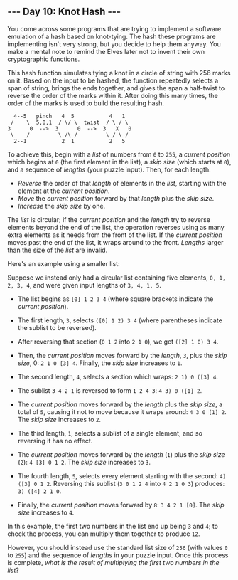 ﻿## --- Day 10: Knot Hash ---

You come across some programs that are trying to implement a software emulation of a hash based on knot-tying. The hash these programs are implementing isn't very strong, but you decide to help them anyway. You make a mental note to remind the Elves later not to  invent their own cryptographic functions.

This hash function simulates tying a knot in a circle of string with 256 marks on it. Based on the input to be hashed, the function repeatedly selects a span of string, brings the ends together, and gives the span a half-twist to reverse the order of the marks within it. After doing this many times, the order of the marks is used to build the resulting hash.

```
  4--5   pinch   4  5           4   1
 /    \  5,0,1  / \/ \  twist  / \ / \
3      0  -->  3      0  -->  3   X   0
 \    /         \ /\ /         \ / \ /
  2--1           2  1           2   5

```

To achieve this, begin with a  _list_  of numbers from  `0`  to  `255`, a  _current position_  which begins at  `0`  (the first element in the list), a  _skip size_  (which starts at  `0`), and a sequence of  _lengths_  (your puzzle input). Then, for each length:

-   _Reverse_  the order of that  _length_  of elements in the  _list_, starting with the element at the  _current position_.
-   _Move_  the  _current position_  forward by that  _length_  plus the  _skip size_.
-   _Increase_  the  _skip size_  by one.

The  _list_  is circular; if the  _current position_  and the  _length_  try to reverse elements beyond the end of the list, the operation reverses using as many extra elements as it needs from the front of the list. If the  _current position_  moves past the end of the list, it wraps around to the front.  _Lengths_  larger than the size of the  _list_  are invalid.

Here's an example using a smaller list:

Suppose we instead only had a circular list containing five elements,  `0, 1, 2, 3, 4`, and were given input lengths of  `3, 4, 1, 5`.

-   The list begins as  `[0] 1 2 3 4`  (where square brackets indicate the  _current position_).
-   The first length,  `3`, selects  `([0] 1 2) 3 4`  (where parentheses indicate the sublist to be reversed).
-   After reversing that section (`0 1 2`  into  `2 1 0`), we get  `([2] 1 0) 3 4`.
-   Then, the  _current position_  moves forward by the  _length_,  `3`, plus the  _skip size_, 0:  `2 1 0 [3] 4`. Finally, the  _skip size_  increases to  `1`.

-   The second length,  `4`, selects a section which wraps:  `2 1) 0 ([3] 4`.
-   The sublist  `3 4 2 1`  is reversed to form  `1 2 4 3`:  `4 3) 0 ([1] 2`.
-   The  _current position_  moves forward by the  _length_  plus the  _skip size_, a total of  `5`, causing it not to move because it wraps around:  `4 3 0 [1] 2`. The  _skip size_  increases to  `2`.

-   The third length,  `1`, selects a sublist of a single element, and so reversing it has no effect.
-   The  _current position_  moves forward by the  _length_  (`1`) plus the  _skip size_  (`2`):  `4 [3] 0 1 2`. The  _skip size_  increases to  `3`.

-   The fourth length,  `5`, selects every element starting with the second:  `4) ([3] 0 1 2`. Reversing this sublist (`3 0 1 2 4`  into  `4 2 1 0 3`) produces:  `3) ([4] 2 1 0`.
-   Finally, the  _current position_  moves forward by  `8`:  `3 4 2 1 [0]`. The  _skip size_  increases to  `4`.

In this example, the first two numbers in the list end up being  `3`  and  `4`; to check the process, you can multiply them together to produce  `12`.

However, you should instead use the standard list size of  `256`  (with values  `0`  to  `255`) and the sequence of  _lengths_  in your puzzle input. Once this process is complete,  _what is the result of multiplying the first two numbers in the list_?